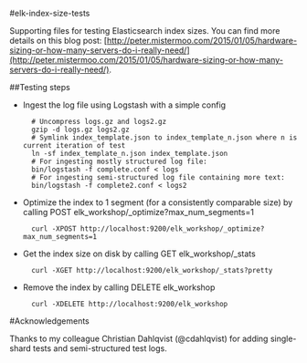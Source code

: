 #elk-index-size-tests

Supporting files for testing Elasticsearch index sizes. You can find more details on this blog post: [http://peter.mistermoo.com/2015/01/05/hardware-sizing-or-how-many-servers-do-i-really-need/](http://peter.mistermoo.com/2015/01/05/hardware-sizing-or-how-many-servers-do-i-really-need/).


##Testing steps

* Ingest the log file using Logstash with a simple config

		# Uncompress logs.gz and logs2.gz
		gzip -d logs.gz logs2.gz
		# Symlink index_template.json to index_template_n.json where n is current iteration of test
		ln -sf index_template_n.json index_template.json
		# For ingesting mostly structured log file:
		bin/logstash -f complete.conf < logs
		# For ingesting semi-structured log file containing more text:
		bin/logstash -f complete2.conf < logs2
		
* Optimize the index to 1 segment (for a consistently comparable size) by calling POST elk_workshop/_optimize?max_num_segments=1

		curl -XPOST http://localhost:9200/elk_workshop/_optimize?max_num_segments=1
		
* Get the index size on disk by calling GET elk_workshop/_stats

		curl -XGET http://localhost:9200/elk_workshop/_stats?pretty
		
* Remove the index by calling DELETE elk_workshop

		curl -XDELETE http://localhost:9200/elk_workshop
		

#Acknowledgements

Thanks to my colleague Christian Dahlqvist (@cdahlqvist) for adding single-shard tests and semi-structured test logs.
